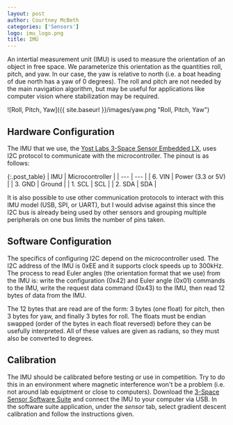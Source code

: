 ```yaml
---
layout: post
author: Courtney McBeth
categories: ['Sensors']
logo: imu_logo.png
title: IMU
---
```


An intertial measurement unit (IMU) is used to measure the orientation of an object in free space. We parameterize this orientation as the quantities roll, pitch, and yaw. In our case, the yaw is relative to north (i.e. a boat heading of due north has a yaw of 0 degrees). The roll and pitch are not needed by the main navigation algorithm, but may be useful for applications like computer vision where stabilization may be required.

![Roll, Pitch, Yaw]({{ site.baseurl }}/images/yaw.png "Roll, Pitch, Yaw")

## Hardware Configuration

The IMU that we use, the [Yost Labs 3-Space Sensor Embedded LX](https://yostlabs.com/product/3-space-embedded-lx-evaluation-kit/), uses I2C protocol to communicate with the microcontroller. The pinout is as follows:

{:.post_table}
| IMU | Microcontroller |
| --- | --- |
| 6. VIN | Power (3.3 or 5V) |
| 3. GND | Ground |
| 1. SCL | SCL |
| 2. SDA | SDA |

It is also possible to use other communication protocols to interact with this IMU model (USB, SPI, or UART), but I would advise against this since the I2C bus is already being used by other sensors and grouping multiple peripherals on one bus limits the number of pins taken.

## Software Configuration

The specifics of configuring I2C depend on the microcontroller used. The I2C address of the IMU is 0xEE and it supports clock speeds up to 300kHz. The process to read Euler angles (the orientation format that we use) from the IMU is: write the configuration (0x42) and Euler angle (0x01) commands to the IMU, write the request data command (0x43) to the IMU, then read 12 bytes of data from the IMU.

The 12 bytes that are read are of the form: 3 bytes (one float) for pitch, then 3 bytes for yaw, and finally 3 bytes for roll. The floats must be endian swapped (order of the bytes in each float reversed) before they can be usefully interpreted. All of these values are given as radians, so they must also be converted to degrees.

## Calibration

The IMU should be calibrated before testing or use in competition. Try to do this in an environment where magnetic interference won't be a problem (i.e. not around lab equiptment or close to computers). Download the [3-Space Sensor Software Suite](https://yostlabs.com/yost-labs-3-space-sensor-software-suite/) and connect the IMU to your computer via USB. In the software suite application, under the _sensor_ tab, select gradient descent calibration and follow the instructions given.